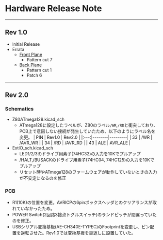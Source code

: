 # Hardware Release Note
----
## Rev 1.0
- Initial Release
- Errata
  - [Front Plane](./PCB/PCB1.0-FP-Errata.pdf)
    - Pattern cut 7
  - [Back Plane](./PCB/PCB1.0-BP-Errata.pdf)
    - Pattern cut 1
    - Patch 6

----
## Rev 2.0
### Schematics
- Z80ATmega128.kicad_sch
  - ATmega128に設定したラベルが、Z80のラベル`/WR`,`/RD`と衝突しており、PCB上で意図しない接続が発生していたため、以下のようにラベル名を変更。
    | PIN | Rev1.0 | Rev2.0  |
    |:---:|--------|---------|
    |  33 |  /WR   | /AVR_WR |
    |  34 |  /RD   | /AVR_RD |
    |  43 |  ALE   | AVR_ALE |
- ExtIO_sch.kicad_sch
  - LED1/2/3のドライブ用素子(74HC32)の入力を10Kでプルアップ
  - /HALT,/BUSACKのドライブ用素子(74HC04, 74HC125)の入力を10Kでプルアップ
  - リセット時やATmega128のファームウェアが動作していないときの入力が不安定になるのを修正

### PCB
- R1(10K)の位置を変更。AVRICPの6pinボックスヘッダとのクリアランスが取れていなかったため。
- POWER Switch(2回路3接点トグルスイッチ)のランドピッチが間違っていたのを修正。
- USBシリアル変換基板(AE-CH340E-TYPEC)のFootprintを変更し、ピン配置を逆転させた。Rev1.0では変換基板を裏返しに設置していた。
